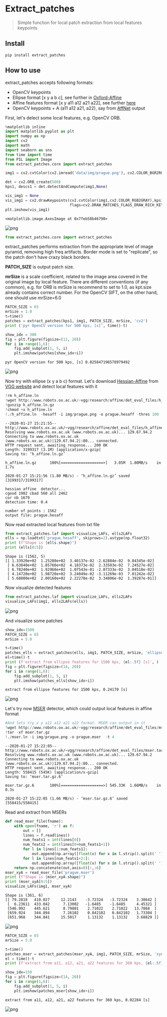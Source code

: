 # Extract_patches
> Simple function for local patch extraction from local features keypoints


## Install

`pip install extract_patches`

## How to use

extract_patches accepts following formats:

 - OpenCV keypoints
 - Ellipse format \[x y a b c\], see further in [Oxford-Affine](http://www.robots.ox.ac.uk/~vgg/research/affine/detectors.html#binaries)
 - Affine features format [x y a11 a12 a21 a22], see further [here](https://www.vlfeat.org/overview/frame.html) 
 - OpenCV keypoints + A (a11 a12 a21, a22), say from [AffNet](https://github.com/ducha-aiki/affnet/) output

First, let's delect some local features, e.g. OpenCV ORB.

```python
%matplotlib inline
import matplotlib.pyplot as plt
import numpy as np
import cv2
import math
import seaborn as sns
from time import time
from PIL import Image
from extract_patches.core import extract_patches

img1 = cv2.cvtColor(cv2.imread('data/img/prague.png'), cv2.COLOR_BGR2RGB)

det = cv2.ORB_create(500)
kps1, descs1 = det.detectAndCompute(img1,None)

vis_img1 = None
vis_img1 = cv2.drawKeypoints(cv2.cvtColor(img1,cv2.COLOR_RGB2GRAY),kps1,vis_img1, 
                             flags=cv2.DRAW_MATCHES_FLAGS_DRAW_RICH_KEYPOINTS)
plt.imshow(vis_img1)
```




    <matplotlib.image.AxesImage at 0x7feb58b46790>




![png](docs/images/output_5_1.png)


```python
from extract_patches.core import extract_patches
```

extract_patches performs extraction from the appropriate level of image pyramid, removing high freq artifacts. 
Border mode is set to "replicate", so the patch don't have crazy black borders.

**PATCH_SIZE** is output patch size.

**mrSize** is a scale coefficient, related to the image area covered in the original image by local feature.
There are different conventions (if any common), e.g. for ORB is mrSize is recommend to set to 1.0, as kpt.size already contains correct number. For the OpenCV SIFT, on the other hand, one should use mrSize=6.0

```python
PATCH_SIZE = 65
mrSize = 1.0
t=time()
patches = extract_patches(kps1, img1, PATCH_SIZE, mrSize, 'cv2')
print ('pyr OpenCV version for 500 kps, [s]', time()-t)

show_idx = 300
fig = plt.figure(figsize=(12, 20))
for i in range(1,6):
    fig.add_subplot(1, 5, i) 
    plt.imshow(patches[show_idx+i])
```

    pyr OpenCV version for 500 kps, [s] 0.025847196578979492



![png](docs/images/output_8_1.png)


Now try with ellipse (x y a b c) format. Let's download [Hessian-Affine](http://www.robots.ox.ac.uk/~vgg/research/affine/det_eval_files/mikolajczyk_ijcv2004.pdf) from [VGG website](http://www.robots.ox.ac.uk/~vgg/research/affine/detectors.html#binaries) and detect local features with it


```python
!rm h_affine.ln
!wget http://www.robots.ox.ac.uk/~vgg/research/affine/det_eval_files/h_affine.ln.gz
!gunzip h_affine.ln.gz
!chmod +x h_affine.ln
!./h_affine.ln  -hesaff -i img/prague.png -o prague.hesaff -thres 100
```

    --2020-01-27 15:21:55--  http://www.robots.ox.ac.uk/~vgg/research/affine/det_eval_files/h_affine.ln.gz
    Resolving www.robots.ox.ac.uk (www.robots.ox.ac.uk)... 129.67.94.2
    Connecting to www.robots.ox.ac.uk (www.robots.ox.ac.uk)|129.67.94.2|:80... connected.
    HTTP request sent, awaiting response... 200 OK
    Length: 3199317 (3.1M) [application/x-gzip]
    Saving to: ‘h_affine.ln.gz’
    
    h_affine.ln.gz      100%[===================>]   3.05M  1.80MB/s    in 1.7s    
    
    2020-01-27 15:21:56 (1.80 MB/s) - ‘h_affine.ln.gz’ saved [3199317/3199317]
    
    hessian affine  detector...
    cgood 1902 cbad 560 all 2462
    cor nb 1679
    detection time: 0.4
    
    number of points : 1562
    output file: prague.hesaff


Now read extracted local features from txt file

```python
from extract_patches.laf import visualize_LAFs, ells2LAFs
ells = np.loadtxt('prague.hesaff', skiprows=2).astype(np.float32)
print (f"Shape is {ells.shape}")
print (ells[0:5])
```

    Shape is (1562, 5)
    [[ 1.33920e+02  1.25280e+02  3.40137e-02 -2.62884e-02  9.84345e-02]
     [ 6.63840e+02  1.85760e+02  4.18373e-02  2.33503e-02  7.24527e-02]
     [ 6.78240e+02  1.92960e+02  1.07543e-01 -2.07333e-02  3.04518e-02]
     [ 4.14720e+02  1.98720e+02  3.24049e-02 -3.11269e-03  7.01242e-02]
     [ 5.68800e+02  2.00160e+02  2.22278e-02  3.34806e-02  1.39287e-01]]


Now visualize detected features

```python
from extract_patches.laf import visualize_LAFs, ells2LAFs
visualize_LAFs(img1, ells2LAFs(ells))
```


![png](docs/images/output_14_0.png)


And visualize some patches

```python
show_idx=1500
PATCH_SIZE = 65
mrSize = 5.0

t=time()
patches_ells = extract_patches(ells, img1, PATCH_SIZE, mrSize, 'ellipse')
el=time()-t
print (f'extract from ellipse features for 1500 kps, {el:.5f} [s]', )
fig = plt.figure(figsize=(14, 20))
for i in range(1,6):
    fig.add_subplot(1, 5, i) 
    plt.imshow(patches_ells[show_idx+i])

```

    extract from ellipse features for 1500 kps, 0.24170 [s]



![png](docs/images/output_16_1.png)


Let's try now [MSER](http://cmp.felk.cvut.cz/~matas/papers/matas-bmvc02.pdf) detector, which could output local features in affine format

```python
#And lets try x y a11 a12 a21 a22 format. MSER can output in it
!wget http://www.robots.ox.ac.uk/~vgg/research/affine/det_eval_files/mser.tar.gz
!tar -xf mser.tar.gz
!./mser.ln -i img/prague.png -o prague.mser  -t 4
```

    --2020-01-27 15:22:05--  http://www.robots.ox.ac.uk/~vgg/research/affine/det_eval_files/mser.tar.gz
    Resolving www.robots.ox.ac.uk (www.robots.ox.ac.uk)... 129.67.94.2
    Connecting to www.robots.ox.ac.uk (www.robots.ox.ac.uk)|129.67.94.2|:80... connected.
    HTTP request sent, awaiting response... 200 OK
    Length: 558415 (545K) [application/x-gzip]
    Saving to: ‘mser.tar.gz.6’
    
    mser.tar.gz.6       100%[===================>] 545.33K  1.66MB/s    in 0.3s    
    
    2020-01-27 15:22:05 (1.66 MB/s) - ‘mser.tar.gz.6’ saved [558415/558415]
    


Read and extract from MSERs 

```python
def read_mser_file(fname):
    with open(fname, 'r') as f:
        out = []
        lines = f.readlines()
        num_feats1 = int(lines[0])
        num_feats2 = int(lines[0+num_feats1+1])
        for l in lines[1:num_feats1]:
            out.append(np.array([float(x) for x in l.strip().split(' ')]).reshape(1,-1))
        for l in lines[num_feats1+2:]:
            out.append(np.array([float(x) for x in l.strip().split(' ')]).reshape(1,-1))
    return np.concatenate(out,axis=0)[:,:6]
mser_xyA = read_mser_file('prague.mser')
print (f"Shape is {mser_xyA.shape}")
print (mser_xyA[0:5])
visualize_LAFs(img1, mser_xyA)
```

    Shape is (361, 6)
    [[ 79.2818   410.027     12.2143    -3.72324   -3.72324    3.38642 ]
     [  6.23611  433.042      7.13002   -1.6485    -1.6485     4.45321 ]
     [546.992    445.621      8.79801    2.71022    2.71022   13.7868  ]
     [659.924    344.894      7.26102    0.842102   0.842102   1.73304 ]
     [651.968    344.841     15.5017     1.13132    1.13132    3.68829 ]]



![png](docs/images/output_20_1.png)


```python
PATCH_SIZE = 65
mrSize = 5.0

t=time()
patches_mser = extract_patches(mser_xyA, img1, PATCH_SIZE, mrSize, 'xyA')
el = time()-t
print (f'extract from a11, a12, a21, a22 features for 360 kps, {el:.5f} [s]')

show_idx=150
fig = plt.figure(figsize=(14, 20))
for i in range(1,6):
    fig.add_subplot(1, 5, i) 
    plt.imshow(patches_mser[show_idx+i])
```

    extract from a11, a12, a21, a22 features for 360 kps, 0.02284 [s]



![png](docs/images/output_21_1.png)

